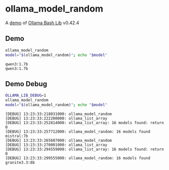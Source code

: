 # ollama_model_random

A [demo](../README.md#demos) of [Ollama Bash Lib](https://github.com/attogram/ollama-bash-lib) v0.42.4

## Demo

```bash
ollama_model_random
model="$(ollama_model_random)"; echo "$model"
```
```
qwen3:1.7b
qwen3:1.7b
```

## Demo Debug

```bash
OLLAMA_LIB_DEBUG=1
ollama_model_random
model="$(ollama_model_random)"; echo "$model"
```
```
[DEBUG] 13:23:33:218031000: ollama_model_random
[DEBUG] 13:23:33:222200000: ollama_list_array
[DEBUG] 13:23:33:252814000: ollama_list_array: 16 models found: return 0
[DEBUG] 13:23:33:257712000: ollama_model_random: 16 models found
mistral:7b
[DEBUG] 13:23:33:265607000: ollama_model_random
[DEBUG] 13:23:33:270001000: ollama_list_array
[DEBUG] 13:23:33:294559000: ollama_list_array: 16 models found: return 0
[DEBUG] 13:23:33:299555000: ollama_model_random: 16 models found
granite3.3:8b
```
